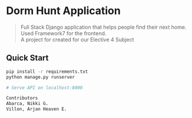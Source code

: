 # Dorm Hunt Application
> Full Stack Django application that helps people find their next home.\
> Used Framework7 for the frontend.\
> A project for created for our Elective 4 Subject

## Quick Start
```bash
pip install -r requirements.txt
python manage.py runserver

# Serve API on localhost:8000

Contributors
Abarca, Nikki G.
Villon, Arjan Heaven E.
```

